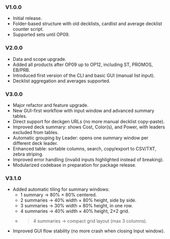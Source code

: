 ### V1.0.0
- Initial release.
- Folder-based structure with old decklists, cardlist and average decklist counter script.
- Supported sets until OP09.

### V2.0.0
- Data and scope upgrade.
- Added all products after OP09 up to OP12, including ST, PROMOS, EB/PRB.
- Introduced first version of the CLI and basic GUI (manual list input).
- Decklist aggregation and averages supported.

### V3.0.0
- Major refactor and feature upgrade.
- New GUI-first workflow with input window and advanced summary tables.
- Direct support for deckgen URLs (no more manual decklist copy-paste).
- Improved deck summary: shows Cost, Color(s), and Power, with leaders excluded from tables.
- Automatic grouping by Leader: opens one summary window per different deck leader.
- Enhanced table: sortable columns, search, copy/export to CSV/TXT, zebra striping.
- Improved error handling (invalid inputs highlighted instead of breaking).
- Modularized codebase in preparation for package release.

### V3.1.0
- Added automatic tiling for summary windows:
  - 1 summary → 80% × 80% centered.
  - 2 summaries → 40% width × 80% height, side by side.
  - 3 summaries → 30% width × 80% height, in one row.
  - 4 summaries → 40% width × 40% height, 2×2 grid.
  - >4 summaries → compact grid layout (max 3 columns).
- Improved GUI flow stability (no more crash when closing Input window).